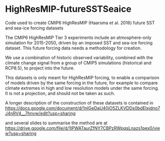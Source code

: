 # HighResMIP-futureSSTSeaice
Code used to create CMIP6 HighResMIP (Haarsma et al. 2016) future SST and sea-ice forcing datasets

The CMIP6 HighResMIP Tier 3 experiments include an atmosphere-only simulation for 2015-2050, driven by an imposed 
SST and sea-ice forcing dataset. This future forcing data needs a methodology for creation.

We use a combination of historic observed variability, combined with the climate change signal from a group of CMIP5 simulations (historical and RCP8.5), to project into the future.

This datasets is only meant for HighResMIP forcing, to enable a comparison of models driven by the same forcing in the future, for example to compare climate extremes in high and low resolution models under the same forcing. It is not a projection, and should not be taken as such.

A longer description of the construction of these datasets is contained in
https://docs.google.com/document/d/1nIGeDaU40jO5ZLKVDDs0bdEIxjdno7J4nRV4__7hnvw/edit?usp=sharing

and several slides to summarise the method are at
https://drive.google.com/file/d/1IPWATaurZfNY7CBPzRWpqsLnazs1pex0/view?usp=sharing
